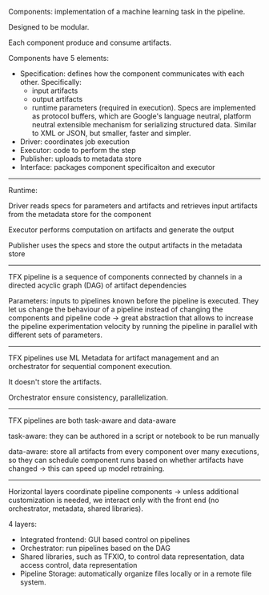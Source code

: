 
Components: implementation of a machine learning task in the pipeline.

Designed to be modular.

Each component produce and consume artifacts. 

Components have 5 elements:

- Specification: defines how the component communicates with each other. Specifically:
	- input artifacts
	- output artifacts
	- runtime parameters (required in execution). 
	Specs are implemented as protocol buffers,  which are Google's language neutral, platform neutral extensible mechanism for serializing structured data. Similar to XML or JSON, but smaller, faster and simpler.
- Driver: coordinates job execution
- Executor: code to perform the step
- Publisher: uploads to metadata store
- Interface: packages component specificaiton and executor

---

Runtime:

Driver reads specs for parameters and artifacts and retrieves input artifacts from the metadata store for the component

Executor performs computation on artifacts and generate the output

Publisher uses the specs and store the output artifacts in the metadata store

---

TFX pipeline is a sequence of components connected by channels in a directed acyclic graph (DAG) of artifact dependencies

Parameters:  inputs to pipelines known before the pipeline is executed. They let us change the behaviour of a pipeline instead of changing the components and pipeline code -> great abstraction that allows to increase the pipeline experimentation velocity by running the pipeline in parallel with different sets of parameters.

---

TFX pipelines use ML Metadata for artifact management and an orchestrator for sequential component execution.

It doesn't store the artifacts.

Orchestrator ensure consistency, parallelization.

---

TFX pipelines are both task-aware and data-aware

task-aware: they can be authored in a script or notebook to be run manually

data-aware: store all artifacts from every component over many executions, so they can schedule component runs based on whether artifacts have changed -> this can speed up model retraining. 

---


Horizontal layers coordinate pipeline components -> unless additional customization is needed, we interact only with the front end (no orchestrator, metadata, shared libraries).

4 layers:

- Integrated frontend: GUI based control on pipelines
- Orchestrator: run pipelines based on the DAG
- Shared libraries, such as TFXIO, to control data representation, data access control, data representation
- Pipeline Storage: automatically organize files locally or in a remote file system.

